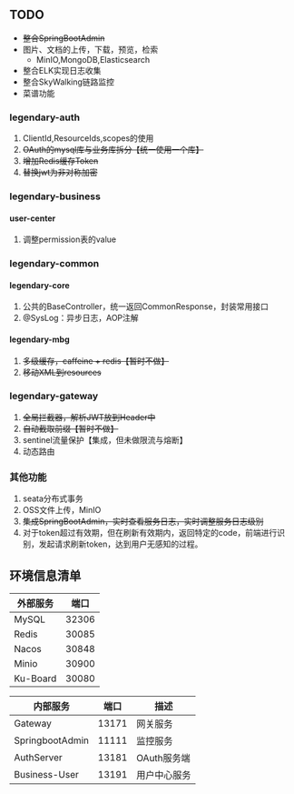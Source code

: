 ## TODO

- ~~整合SpringBootAdmin~~
- 图片、文档的上传，下载，预览，检索
    - MinIO,MongoDB,Elasticsearch
- 整合ELK实现日志收集
- 整合SkyWalking链路监控
- 菜谱功能

### legendary-auth

1. ClientId,ResourceIds,scopes的使用
2. ~~OAuth的mysql库与业务库拆分【统一使用一个库】~~
3. ~~增加Redis缓存Token~~
4. ~~替换jwt为非对称加密~~

### legendary-business

#### user-center

1. 调整permission表的value

### legendary-common

#### legendary-core

1. 公共的BaseController，统一返回CommonResponse，封装常用接口
2. @SysLog：异步日志，AOP注解

#### legendary-mbg

1. ~~多级缓存，caffeine + redis【暂时不做】~~
2. ~~移动XML到resources~~

### legendary-gateway

1. ~~全局拦截器，解析JWT放到Header中~~
2. ~~自动截取前缀【暂时不做】~~
3. sentinel流量保护【集成，但未做限流与熔断】
4. 动态路由

### 其他功能

1. seata分布式事务
2. OSS文件上传，MinIO
3. ~~集成SpringBootAdmin，实时查看服务日志，实时调整服务日志级别~~
4. 对于token超过有效期，但在刷新有效期内，返回特定的code，前端进行识别，发起请求刷新token，达到用户无感知的过程。

## 环境信息清单

| 外部服务     | 端口    |
|----------|-------|
| MySQL    | 32306 |
| Redis    | 30085 |
| Nacos    | 30848 |
| Minio    | 30900 |
| Ku-Board | 30080 |


| 内部服务            | 端口    | 描述       |
|-----------------|-------|----------|
| Gateway         | 13171 | 网关服务     |
| SpringbootAdmin | 11111 | 监控服务     |
| AuthServer      | 13181 | OAuth服务端 |
| Business-User   | 13191 | 用户中心服务   |
